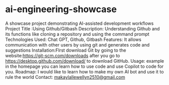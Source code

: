 # ai-engineering-showcase
A showcase project demonstrating AI-assisted development workflows
Project Title :Using Github/Gitbash
Description: Understanding Github and its functions like cloning a repository and using the command prompt
Technologies Used: Chat GPT, Github, Gitbash
Features: It allows communication with other users by using git and generates code and suggestions
Installation:FIrst download Git by going to the website:https://git-scm.com/downloads after you go to https://desktop.github.com/download/ to download GitHub.
Usage: example in the homepage you can learn how to use code and use Copilot to code for you.
Roadmap: I would like to learn how to make my own AI bot and use it to rule the world
Contact: makaylallewellyn2510@gmail.com
